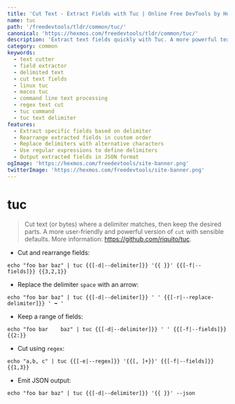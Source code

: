 ```yaml
---
title: 'Cut Text - Extract Fields with Tuc | Online Free DevTools by Hexmos'
name: tuc
path: '/freedevtools/tldr/common/tuc/'
canonical: 'https://hexmos.com/freedevtools/tldr/common/tuc/'
description: 'Extract text fields quickly with Tuc. A more powerful text cutter with flexible delimiters and field selection. Free online tool, no registration required.'
category: common
keywords:
  - text cutter
  - field extractor
  - delimited text
  - cut text fields
  - linux tuc
  - macos tuc
  - command line text processing
  - regex text cut
  - tuc command
  - tuc text delimiter
features:
  - Extract specific fields based on delimiter
  - Rearrange extracted fields in custom order
  - Replace delimiters with alternative characters
  - Use regular expressions to define delimiters
  - Output extracted fields in JSON format
ogImage: 'https://hexmos.com/freedevtools/site-banner.png'
twitterImage: 'https://hexmos.com/freedevtools/site-banner.png'
---
```


# tuc

> Cut text (or bytes) where a delimiter matches, then keep the desired parts.
> A more user-friendly and powerful version of `cut` with sensible defaults.
> More information: <https://github.com/riquito/tuc>.

- Cut and rearrange fields:

`echo "foo bar baz" | tuc {{[-d|--delimiter]}} '{{ }}' {{[-f|--fields]}} {{3,2,1}}`

- Replace the delimiter `space` with an arrow:

`echo "foo bar baz" | tuc {{[-d|--delimiter]}} ' ' {{[-r|--replace-delimiter]}} ' ➡ '`

- Keep a range of fields:

`echo "foo bar    baz" | tuc {{[-d|--delimiter]}} ' ' {{[-f|--fields]}} {{2:}}`

- Cut using `regex`:

`echo "a,b, c" | tuc {{[-e|--regex]}} '{{[, ]+}}' {{[-f|--fields]}} {{1,3}}`

- Emit JSON output:

`echo "foo bar baz" | tuc {{[-d|--delimiter]}} '{{ }}' --json`
